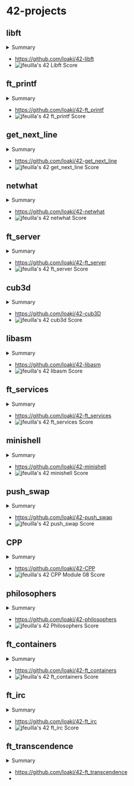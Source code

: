 # 42-projects


## **libft**
<details>
  <summary>Summary</summary>
  This project aims to make you code in C a library of usual functions that you can use for your next projects. 
</details>

  * https://github.com/loaki/42-libft
  * ![jfeuilla's 42 Libft Score](https://badge42.vercel.app/api/v2/cl3vp66tw002509l1p3inopdr/project/1618960)

## **ft_printf**
<details>
  <summary>Summary</summary>
  This project is pretty straightforward. You need to recode printf().
  You will mainly learn how to use a variable number of arguments.
</details>

  * https://github.com/loaki/42-ft_printf
  * ![jfeuilla's 42 ft_printf Score](https://badge42.vercel.app/api/v2/cl3vp66tw002509l1p3inopdr/project/1627488)

## **get_next_line**
<details>
  <summary>Summary</summary>
  This project aims to have you develop a function that returns a row read from a file descriptor.
</details>

  * https://github.com/loaki/42-get_next_line
  * ![jfeuilla's 42 get_next_line Score](https://badge42.vercel.app/api/v2/cl3vp66tw002509l1p3inopdr/project/1625561)

## **netwhat**
<details>
  <summary>Summary</summary>
  This project is an introduction to network issues
</details>

  * https://github.com/loaki/42-netwhat
  * ![jfeuilla's 42 netwhat Score](https://badge42.vercel.app/api/v2/cl3vp66tw002509l1p3inopdr/project/1634339)

## **ft_server**
<details>
  <summary>Summary</summary>
  This document is a subject of System Administration. He will make you discover
  Docker and will have you set up a web server.
</details>

  * https://github.com/loaki/42-ft_server
  * ![jfeuilla's 42 ft_server Score](https://badge42.vercel.app/api/v2/cl3vp66tw002509l1p3inopdr/project/1812692)

## **cub3d**
<details>
  <summary>Summary</summary>
  This project is inspired by the game Wolfeinstein3D, considered the first FPS
  never developed. It will allow you to explore the technique of ray-casting. Your goal
  is to make a dynamic view within a labyrinth, in which you will have to find
  your way.
</details>

  * https://github.com/loaki/42-cub3D
  * ![jfeuilla's 42 cub3d Score](https://badge42.vercel.app/api/v2/cl3vp66tw002509l1p3inopdr/project/1639808)

## **libasm**
<details>
  <summary>Summary</summary>
  The objective of this project is to become familiar with assembly language.
</details>

  * https://github.com/loaki/42-libasm
  * ![jfeuilla's 42 libasm Score](https://badge42.vercel.app/api/v2/cl3vp66tw002509l1p3inopdr/project/1887023)

## **ft_services**
<details>
  <summary>Summary</summary>
  This document is a subject of System Administration.
</details>

  * https://github.com/loaki/42-ft_services
  * ![jfeuilla's 42 ft_services Score](https://badge42.vercel.app/api/v2/cl3vp66tw002509l1p3inopdr/project/2122548)

## **minishell**
<details>
  <summary>Summary</summary>
  The goal of this project is to create a minimalist shell.
  This will be your own little bash.
  You will learn a lot about processes and file descriptors
</details>

  * https://github.com/loaki/42-minishell
  * ![jfeuilla's 42 minishell Score](https://badge42.vercel.app/api/v2/cl3vp66tw002509l1p3inopdr/project/2122551)

## **push_swap**
<details>
  <summary>Summary</summary>
  This project will make you sort data on a stack, with a limited set of instructions, using
  the lowest possible number of actions. To succeed you’ll have to manipulate various
  types of algorithms and choose the most appropriate solution (out of many) for an
  optimized data sorting.
</details>

  * https://github.com/loaki/42-push_swap
  * ![jfeuilla's 42 push_swap Score](https://badge42.vercel.app/api/v2/cl3vp66tw002509l1p3inopdr/project/2122550)

## **CPP**
<details>
  <summary>Summary</summary>
  Modules to learn CPP
</details>

  * https://github.com/loaki/42-CPP
  * ![jfeuilla's 42 CPP Module 08 Score](https://badge42.vercel.app/api/v2/cl3vp66tw002509l1p3inopdr/project/2532846)

## **philosophers**
<details>
  <summary>Summary</summary>
  This project is an introduction to threading and processes, and how to work
  on the same memory space.
  You will learn how to manipulate threads.
  You will learn about mutexes, semaphores and shared memory.
</details>

  * https://github.com/loaki/42-philosophers
  * ![jfeuilla's 42 Philosophers Score](https://badge42.vercel.app/api/v2/cl3vp66tw002509l1p3inopdr/project/2155673)

## **ft_containers**
<details>
  <summary>Summary</summary>
  Containers in C++ all have a special use.
  To make sure you understand them, you're going to implement them!
</details>

  * https://github.com/loaki/42-ft_containers
  * ![jfeuilla's 42 ft_containers Score](https://badge42.vercel.app/api/v2/cl3vp66tw002509l1p3inopdr/project/2557831)

## **ft_irc**
<details>
  <summary>Summary</summary>
  The objective of this project is to reproduce the operation of an IRC server.
  You will use a real IRC client to connect to your server and thus
  test.
  The Internet operates using numerous standards and protocols to allow
  interoperability between connected machines. It is always interesting to know what
  kind of thing.
</details>

  * https://github.com/loaki/42-ft_irc
  * ![jfeuilla's 42 ft_irc Score](https://badge42.vercel.app/api/v2/cl3vp66tw002509l1p3inopdr/project/2581120)

## **ft_transcendence**
<details>
  <summary>Summary</summary>
  C and C++, it's over!
  This project is about doing something that is completely new to you.
  Remember the beginning of your journey into the wonderful world of computing.
  Look where you are now. It's time to shine!
</details>

  * https://github.com/loaki/42-ft_transcendence
  * 
